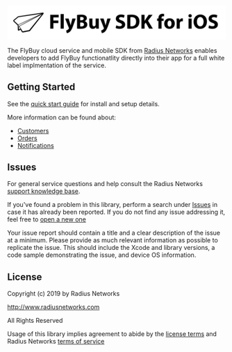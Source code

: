 ![FlyBuy SDK for iOS](readme.png)

The FlyBuy cloud service and mobile SDK from [Radius Networks][1] enables
developers to add FlyBuy functionatlity directly into their app for a full
white label implmentation of the service.

## Getting Started

See the [quick start guide](/doc/quickstart.md) for install and setup details.

More information can be found about:

- [Customers](/doc/customer.md)
- [Orders](/doc/orders.md)
- [Notifications](/doc/notifications.md)

## Issues

For general service questions and help consult the Radius Networks [support knowledge base][2].

If you've found a problem in this library, perform a search under [Issues][3]
in case it has already been reported. If you do not find any issue addressing
it, feel free to [open a new one][3]

Your issue report should contain a title and a clear description of the issue
at a minimum. Please provide as much relevant information as possible to
replicate the issue. This should include the Xcode and library versions, a code
sample demonstrating the issue, and device OS information.

## License

Copyright (c) 2019 by Radius Networks

http://www.radiusnetworks.com

All Rights Reserved

Usage of this library implies agreement to abide by the [license
terms](LICENSE) and Radius Networks [terms of service][4]

[1]: http://www.radiusnetworks.com/
[2]: https://radiusnetworks.zendesk.com/
[3]: https://github.com/RadiusNetworks/flybuy-ios/issues/new
[4]: http://www.radiusnetworks.com/terms_of_service.html

